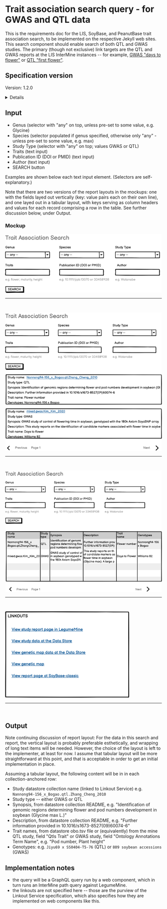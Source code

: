 # Trait association search query - for GWAS and QTL data

This is the requirements doc for the LIS, SoyBase, and PeanutBase trait association search, to be implemented on the respective Jekyll web sites. This search component should enable search of both QTL and GWAS studies. The primary (though not exclusive) link targets are the QTL and GWAS reports at the LIS InterMine instances -- for example, [GWAS "days to flower"](https://mines.legumeinfo.org/glycinemine/report.do?id=145000005) or [QTL "first flower"](https://mines.legumeinfo.org/glycinemine/report.do?id=235000009).

## Specification version
Version: 1.2.0

<details>

v1.0.0 of this specification was completed in mid-July, 2023.

A change was made to the spec on Oct 4 (v1.1.0) to reflect the current implementation of the search results to have a tabular rather than vertical layout - though this change is primarily for (assumed) ease of implementation rather than for functionality or esthetics. See discussion near the results section. Also, a minor change in a search text-entry field: from "Study ID" to Publication ID".

A change was made to the spec on Nov 17 (v1.2.0), noting that the component will have the ability to have its genus and species selectors pre-set to specific values.
</details>

## Input

- Genus (selector with "any" on top, unless pre-set to some value, e.g. Glycine)
- Species (selector populated if genus specified, otherwise only "any" - unless pre-set to some value, e.g. max)
- Study Type (selector with "any" on top; values GWAS or QTL)
- Traits (text input)
- Publication ID (DOI or PMID) (text input)
- Author (text input)
- SEARCH button

Examples are shown below each text input element. (Selectors are self-explanatory.)

Note that there are two versions of the report layouts in the mockups: one with the fields layed out vertically (key: value pairs each on their own line),
and one layed out in a tabular layout, with keys serving as column headers and values for each record comprising a row in the table.
See further discussion below, under Output.

### Mockup

![image](Trait_association_search.png)

<hr><br>

![image](Trait_association_search_and_results_vert.png)

<hr><br>

![image](Trait_association_search_and_results_table.png)

<hr><br>


![image](Trait_linkouts.png)

<hr><br>

## Output

Note continuing discussion of report layout: For the data in this search and report, the vertical layout is probably preferable esthetically, 
and wrapping of long text items will be needed. However, the choice of the layout is left to the implementer, at least for now.
I assume that tabular layout will be more straightforward at this point, and that is acceptable in order to get
an initial implementation in place.

Assuming a tabular layout, the following content will be in in each collection-anchored row:

- Study datastore collection name (linked to Linkout Service) e.g. `Nannong94-156_x_Bogao.qtl.Zhang_Cheng_2010`
- Study type -- either GWAS or QTL
- Synopsis, from datastore collection README, e.g. "Identification of genomic regions determining flower and pod numbers development in soybean (Glycine max L.)"
- Description, from datastore collection README, e.g. "Further information provided in 10.1016/s1673-8527(09)60074-6"
- Trait names, from datastore obo.tsv file or (equivalently) from the mine QTL study, field "Qtls
Trait" or GWAS study, field "Ontology Annotations Term Name", e.g. "Pod number, Plant height"
- Genotypes: e.g. `Jiyu69 x SS0404-T5-76` (QTL) or `809 soybean accessions` (GWAS)

## Implementation notes

- the query will be a GraphQL query run by a web component, which in turn runs an InterMine path query against LegumeMine.
- the linkouts are not specified here -- those are the purview of the Linkout Service specification, which also specifies how they are implemented on web components like this.
